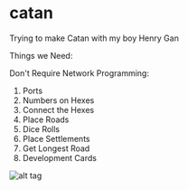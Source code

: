 catan
=====

Trying to make Catan with my boy Henry Gan


Things we Need:

Don't Require Network Programming:

1) Ports
2) Numbers on Hexes
3) Connect the Hexes
4) Place Roads
5) Dice Rolls
6) Place Settlements
7) Get Longest Road
8) Development Cards

![alt tag](http://i.imgur.com/uAHb8No.png)
